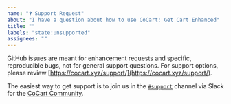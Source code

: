 ```yaml
---
name: "❓ Support Request"
about: "I have a question about how to use CoCart: Get Cart Enhanced"
title: ""
labels: "state:unsupported"
assignees: ""
---
```


GitHub issues are meant for enhancement requests and specific, reproducible bugs, not for general support questions. For support options, please review [https://cocart.xyz/support/](https://cocart.xyz/support/).

The easiest way to get support is to join us in the [`#support`](https://cocart.slack.com/messages/CMGGJP03U) channel via Slack for the [CoCart Community](https://cocart.xyz/community/).
